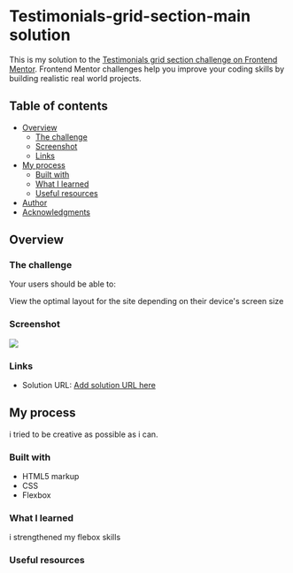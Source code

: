# Testimonials-grid-section-main solution

This is my solution to the [ Testimonials grid section challenge on Frontend Mentor](https://www.frontendmentor.io/challenges/testimonials-grid-section-Nnw6J7Un7/hub). Frontend Mentor challenges help you improve your coding skills by building realistic real world projects. 

## Table of contents

- [Overview](#overview)
  - [The challenge](#the-challenge)
  - [Screenshot](#screenshot)
  - [Links](#links)
- [My process](#my-process)
  - [Built with](#built-with)
  - [What I learned](#what-i-learned)
  - [Useful resources](#useful-resources)
- [Author](#author)
- [Acknowledgments](#acknowledgments)


## Overview

### The challenge

Your users should be able to:

View the optimal layout for the site depending on their device's screen size

### Screenshot

![](/images/screenshot.png)

### Links

- Solution URL: [Add solution URL here](https://github.com/Hemdi2004/Testimonials-grid-section-main)

## My process
i tried to be creative as possible as i can.

### Built with

- HTML5 markup
- CSS
- Flexbox

### What I learned

i strengthened my flebox skills

### Useful resources

